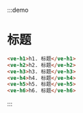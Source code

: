 :::demo

# 标题

```html
<ve-h1>h1. 标题</ve-h1>
<ve-h2>h2. 标题</ve-h2>
<ve-h3>h3. 标题</ve-h3>
<ve-h4>h4. 标题</ve-h4>
<ve-h5>h5. 标题</ve-h5>
<ve-h6>h6. 标题</ve-h6>
```

:::
